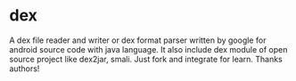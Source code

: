 # dex
A dex file reader and writer or dex format parser written by google for android source code with java language.
It also include dex module of open source project like dex2jar, smali.
Just fork and integrate for learn.
Thanks authors!
